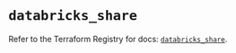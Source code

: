 # `databricks_share`

Refer to the Terraform Registry for docs: [`databricks_share`](https://registry.terraform.io/providers/databricks/databricks/1.87.1/docs/resources/share).

